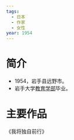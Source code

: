 ```yaml
---
tags:
  - 日本
  - 作家
  - 女性
year: 1954
---
```

# 简介

- 1954，岩手县远野市。
- 岩手大学[教育学部](教育学部.md)毕业。
# 主要作品

《我将独自前行》